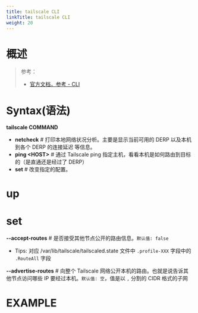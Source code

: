```yaml
---
title: tailscale CLI
linkTitle: tailscale CLI
weight: 20
---
```


# 概述

> 参考：
>
> - [官方文档，参考 - CLI](https://tailscale.com/kb/1080/cli)

# Syntax(语法)

**tailscale COMMAND**

- **netcheck** # 打印本地网络状况分析。主要是显示当前可用的 DERP 以及本机到各个 DERP 的连接延迟 等信息。
- **ping \<HOST>** # 通过 Tailscale ping 指定主机，看看本机是如何路由到目标的（是直通还是经过了 DERP）
- **set** # 改变指定的配置。

# up

# set

**--accept-routes** # 是否接受其他节点公开的路由信息。`默认值: false`

- Tips: 对应 /var/lib/tailscale/tailscaled.state 文件中 `.profile-XXX` 字段中的 `.RouteAll` 字段

**--advertise-routes** # 向整个 Tailscale 网络公开本机的路由。也就是说告诉其他节点访问哪些 IP 要经过本机。`默认值: 空`，值是以 `,` 分割的 CIDR 格式的子网

# EXAMPLE
